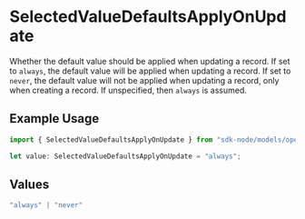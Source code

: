 # SelectedValueDefaultsApplyOnUpdate

Whether the default value should be applied when updating a record.
If set to `always`, the default value will be applied when updating a record.
If set to `never`, the default value will not be applied when updating a record,
only when creating a record.
If unspecified, then `always` is assumed.


## Example Usage

```typescript
import { SelectedValueDefaultsApplyOnUpdate } from "sdk-node/models/operations";

let value: SelectedValueDefaultsApplyOnUpdate = "always";
```

## Values

```typescript
"always" | "never"
```
